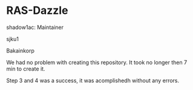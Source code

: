 # RAS-Dazzle

shadow1ac: Maintainer

sjku1

Bakainkorp


We had no problem with creating this repository. It took no longer then 7 min to create it.

Step 3 and 4 was a success, it was acomplishedh without any errors.
